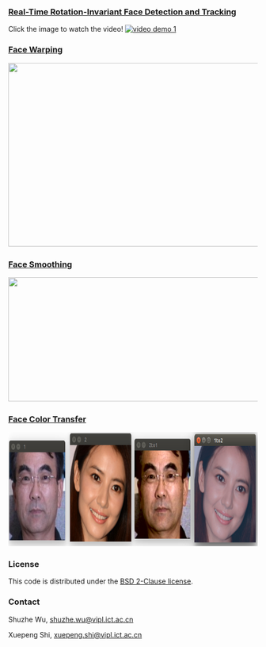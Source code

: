 ### [Real-Time Rotation-Invariant Face Detection and Tracking](PCN/)
Click the image to watch the video!
[![video demo 1](https://github.com/Jack-CV/FaceKit/blob/master/PCN/result/y.jpg)](https://v.youku.com/v_show/id_XNDE4OTA1ODU0MA==.html?spm=a2hzp.8244740.0.0)

### [Face Warping](Warping/)

<img src='Warping/result/warping.png' width=800 height=370>

### [Face Smoothing](SmoothSkin/)

<img src='SmoothSkin/result/smooth.png' width=800 height=250>

### [Face Color Transfer](Color/)

<img src='Color/result/result.png' width=800 height=230>

### License

This code is distributed under the [BSD 2-Clause license](LICENSE).

### Contact

Shuzhe Wu, shuzhe.wu@vipl.ict.ac.cn

Xuepeng Shi, xuepeng.shi@vipl.ict.ac.cn

